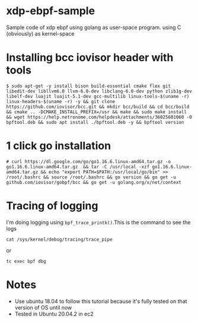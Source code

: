 # xdp-ebpf-sample
Sample code of xdp ebpf using golang as user-space program. using C (obviously) as kernel-space

# Installing bcc iovisor header with tools
```
$ sudo apt-get -y install bison build-essential cmake flex git libedit-dev libllvm6.0 llvm-6.0-dev libclang-6.0-dev python zlib1g-dev libelf-dev luajit luajit-5.1-dev gcc-multilib linux-tools-$(uname -r) linux-headers-$(uname -r) -y && git clone https://github.com/iovisor/bcc.git && mkdir bcc/build && cd bcc/build && cmake .. -DCMAKE_INSTALL_PREFIX=/usr && make && sudo make install && wget https://help.netronome.com/helpdesk/attachments/36025601060 -O bpftool.deb && sudo apt install ./bpftool.deb -y && bpftool version
```

# 1 click go installation
```
# curl https://dl.google.com/go/go1.16.6.linux-amd64.tar.gz -o go1.16.6.linux-amd64.tar.gz  && tar -C /usr/local -xzf go1.16.6.linux-amd64.tar.gz && echo "export PATH=$PATH:/usr/local/go/bin" >> /root/.bashrc && source /root/.bashrc && go version && go get -u github.com/iovisor/gobpf/bcc && go get -u golang.org/x/net/context
```

# Tracing of logging
I'm doing logging using `bpf_trace_printk()`.This is the command to see the logs
```
cat /sys/kernel/debug/tracing/trace_pipe
```
or
```
tc exec bpf dbg
```

# Notes
* Use ubuntu 18.04 to follow this tutorial because it's fully tested on that version of OS until now
* Tested in Ubuntu 20.04.2 in ec2
